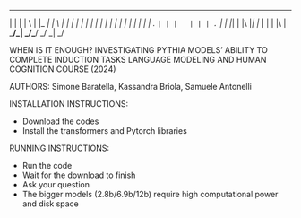 
 _   _ _   _ _____ _____ _   _ 
| | | | \ | |_   _|_   _| \ | |
| | | |  \| | | |   | | |  \| |
| | | | . ` | | |   | | | . ` |
| |_| | |\  |_| |_  | | | |\  |
 \___/\_| \_/\___/  \_/ \_| \_/
                               
                               
WHEN IS IT ENOUGH?
INVESTIGATING PYTHIA MODELS’ ABILITY TO COMPLETE INDUCTION TASKS
LANGUAGE MODELING AND HUMAN COGNITION COURSE (2024)
  
AUTHORS: Simone Baratella, Kassandra Briola, Samuele Antonelli



INSTALLATION INSTRUCTIONS:

- Download the codes
- Install the transformers and Pytorch libraries
	

RUNNING INSTRUCTIONS:

- Run the code
- Wait for the download to finish
- Ask your question
- The bigger models (2.8b/6.9b/12b) require high computational power and disk space
